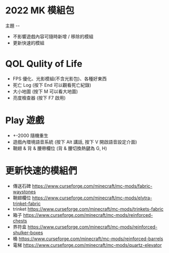 # 2022 MK 模組包

主題 --
* 不影響遊戲內容可隨時新增 / 移除的模組
* 更新快速的模組

# QOL Qulity of Life
* FPS 優化、光影模組(不含光影包)、各種好東西
* 死亡 Log (按下 End 可以觀看死亡紀錄)
* 大小地圖 (按下 M 可以看大地圖)
* 亮度檢查器 (按下 F7 啟用)

# Play 遊戲
* +-2000 隨機重生
* 遊戲內環境語音系統 (按下 Alt 講話, 按下 V 開啟語音設定介面)
* 鞘翅 & 背 & 腰帶欄位 (背 & 腰切換熱鍵為 G, H)

# 更新快速的模組們
* 傳送石碑 https://www.curseforge.com/minecraft/mc-mods/fabric-waystones
* 鞘翅欄位 https://www.curseforge.com/minecraft/mc-mods/elytra-trinket-fabric
* trinket https://www.curseforge.com/minecraft/mc-mods/trinkets-fabric
* 箱子 https://www.curseforge.com/minecraft/mc-mods/reinforced-chests
* 界符盒 https://www.curseforge.com/minecraft/mc-mods/reinforced-shulker-boxes
* 桶 https://www.curseforge.com/minecraft/mc-mods/reinforced-barrels
* 電梯 https://www.curseforge.com/minecraft/mc-mods/quartz-elevator
